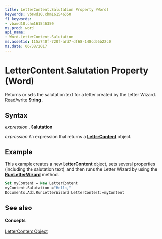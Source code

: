 ```yaml
---
title: LetterContent.Salutation Property (Word)
keywords: vbawd10.chm161546350
f1_keywords:
- vbawd10.chm161546350
ms.prod: word
api_name:
- Word.LetterContent.Salutation
ms.assetid: 115a740f-720f-a7d7-df68-148cd36b22c0
ms.date: 06/08/2017
---
```



# LetterContent.Salutation Property (Word)

Returns or sets the salutation text for a letter created by the Letter Wizard. Read/write  **String** .


## Syntax

 _expression_ . **Salutation**

 _expression_ An expression that returns a **[LetterContent](Word.LetterContent.md)** object.


## Example

This example creates a new  **LetterContent** object, sets several properties (including the salutation text), and then runs the Letter Wizard by using the **[RunLetterWizard](Word.Document.RunLetterWizard.md)** method.


```vb
Set myContent = New LetterContent 
myContent.Salutation ="Hello," 
Documents.Add.RunLetterWizard LetterContent:=myContent
```


## See also


#### Concepts


[LetterContent Object](Word.LetterContent.md)

